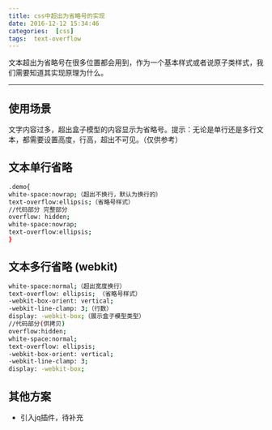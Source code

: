 ```yaml
---
title: css中超出为省略号的实现
date: 2016-12-12 15:34:46
categories:  [css]
tags:  text-overflow
---
```


文本超出为省略号在很多位置都会用到，作为一个基本样式或者说原子类样式，我们需要知道其实现原理为什么。

<!--more-->

---

## 使用场景
文字内容过多，超出盒子模型的内容显示为省略号。提示：无论是单行还是多行文本，都需要设置高度，行高，超出不可见。（仅供参考）

    
 
## 文本单行省略

``` bash 
.demo{
white-space:nowrap;（超出不换行，默认为换行的）
text-overflow:ellipsis;（省略号样式）
//代码部分 完整部分
overflow: hidden;
white-space:nowrap;
text-overflow:ellipsis;
} 
```  






## 文本多行省略 (webkit)

``` bash 
white-space:normal;（超出宽度换行）
text-overflow: ellipsis; （省略号样式）
-webkit-box-orient: vertical;
-webkit-line-clamp: 3;（行数）
display: -webkit-box;（展示盒子模型类型）
//代码部分(供拷贝)
overflow:hidden;
white-space:normal;
text-overflow: ellipsis; 
-webkit-box-orient: vertical;
-webkit-line-clamp: 3;
display: -webkit-box;
```  

## 其他方案

* 引入jq插件，待补充